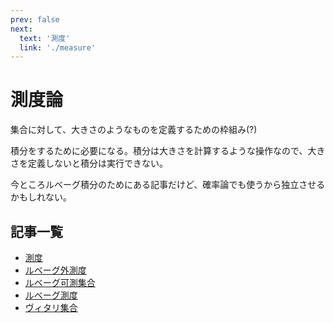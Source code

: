 ```yaml
---
prev: false
next: 
  text: '測度'
  link: './measure'
---
```


# 測度論

集合に対して、大きさのようなものを定義するための枠組み(?)

積分をするために必要になる。積分は大きさを計算するような操作なので、大きさを定義しないと積分は実行できない。

今ところルベーグ積分のためにある記事だけど、確率論でも使うから独立させるかもしれない。

## 記事一覧

- [測度](./measure)
- [ルベーグ外測度](./lebesgue-exterior-measure)
- [ルベーグ可測集合](./lebesgue-measurable-set)
- [ルベーグ測度](./lebesgue-measure)
- [ヴィタリ集合](./vitali-set)

